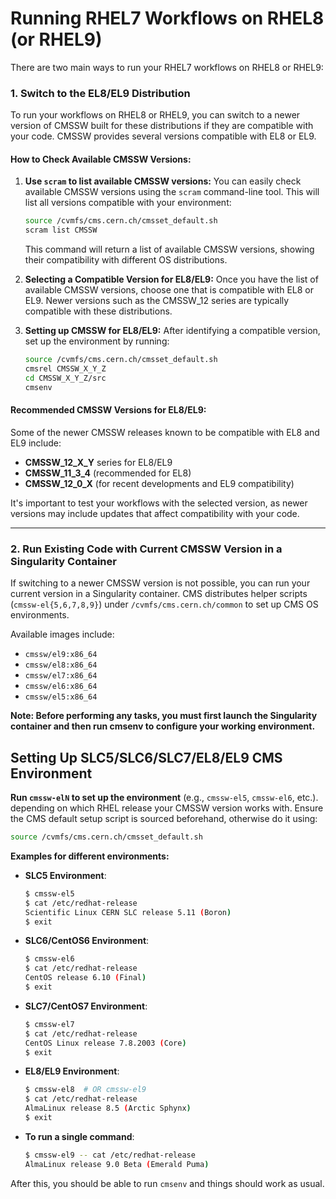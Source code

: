 # Running RHEL7 Workflows on RHEL8 (or RHEL9)

There are two main ways to run your RHEL7 workflows on RHEL8 or RHEL9:

### 1. **Switch to the EL8/EL9 Distribution**  
To run your workflows on RHEL8 or RHEL9, you can switch to a newer version of CMSSW built for these distributions if they are compatible with your code. CMSSW provides several versions compatible with EL8 or EL9.

#### How to Check Available CMSSW Versions:
1. **Use `scram` to list available CMSSW versions:**
   You can easily check available CMSSW versions using the `scram` command-line tool. This will list all versions compatible with your environment:
   
   ```sh
   source /cvmfs/cms.cern.ch/cmsset_default.sh
   scram list CMSSW
   ```

   This command will return a list of available CMSSW versions, showing their compatibility with different OS distributions.

2. **Selecting a Compatible Version for EL8/EL9:**
   Once you have the list of available CMSSW versions, choose one that is compatible with EL8 or EL9. Newer versions such as the CMSSW_12 series are typically compatible with these distributions.

3. **Setting up CMSSW for EL8/EL9:**
   After identifying a compatible version, set up the environment by running:
   ```sh
   source /cvmfs/cms.cern.ch/cmsset_default.sh
   cmsrel CMSSW_X_Y_Z
   cd CMSSW_X_Y_Z/src
   cmsenv
   ```

#### Recommended CMSSW Versions for EL8/EL9:
Some of the newer CMSSW releases known to be compatible with EL8 and EL9 include:
- **CMSSW_12_X_Y** series for EL8/EL9
- **CMSSW_11_3_4** (recommended for EL8)
- **CMSSW_12_0_X** (for recent developments and EL9 compatibility)

It's important to test your workflows with the selected version, as newer versions may include updates that affect compatibility with your code.

---

### 2. **Run Existing Code with Current CMSSW Version in a Singularity Container**  
If switching to a newer CMSSW version is not possible, you can run your current version in a Singularity container. 
CMS distributes helper scripts (`cmssw-el{5,6,7,8,9}`) under `/cvmfs/cms.cern.ch/common` to set up CMS OS environments. 

Available images include: 

   + `cmssw/el9:x86_64`
   + `cmssw/el8:x86_64`
   + `cmssw/el7:x86_64`
   + `cmssw/el6:x86_64`
   + `cmssw/el5:x86_64`

   **Note: Before performing any tasks, you must first launch the Singularity container and then run cmsenv to configure your working environment.**

## Setting Up SLC5/SLC6/SLC7/EL8/EL9 CMS Environment

**Run `cmssw-elN` to set up the environment** (e.g., `cmssw-el5`, `cmssw-el6`, etc.). depending on which RHEL release your CMSSW version works with.
   Ensure the CMS default setup script is sourced beforehand, otherwise do it using:
   ```sh
   source /cvmfs/cms.cern.ch/cmsset_default.sh
   ```
**Examples for different environments:**

- **SLC5 Environment**:
   ```sh
   $ cmssw-el5
   $ cat /etc/redhat-release 
   Scientific Linux CERN SLC release 5.11 (Boron)
   $ exit
   ```

- **SLC6/CentOS6 Environment**:
   ```sh
   $ cmssw-el6
   $ cat /etc/redhat-release 
   CentOS release 6.10 (Final)
   $ exit
   ```

- **SLC7/CentOS7 Environment**:
   ```sh
   $ cmssw-el7
   $ cat /etc/redhat-release 
   CentOS Linux release 7.8.2003 (Core)
   $ exit
   ```

- **EL8/EL9 Environment**:
   ```sh
   $ cmssw-el8  # OR cmssw-el9
   $ cat /etc/redhat-release
   AlmaLinux release 8.5 (Arctic Sphynx)
   $ exit
   ```

- **To run a single command**:
   ```sh
   $ cmssw-el9 -- cat /etc/redhat-release
   AlmaLinux release 9.0 Beta (Emerald Puma)
   ```

After this, you should be able to run `cmsenv` and things should work as usual.